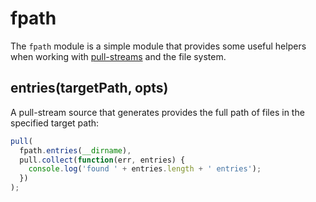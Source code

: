 # fpath

The `fpath` module is a simple module that provides some useful helpers when
working with [pull-streams](https://github.com/dominictarr/pull-streams) and
the file system.

## entries(targetPath, opts)

A pull-stream source that generates provides the full path of files in the
specified target path:

```js
pull(
  fpath.entries(__dirname),
  pull.collect(function(err, entries) {
    console.log('found ' + entries.length + ' entries');
  })
);
```

